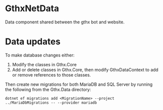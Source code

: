 # GthxNetData
Data component shared between the gthx bot and website.

# Data updates
To make database changes either:
1. Modify the classes in Gthx.Core
2. Add or delete classes in Gthx.Core, then modify GthxDataContext to 
add or remove references to those classes.

Then create new migrations for both MariaDB and SQL Server by running 
the following from the Gthx.Data directory:

```dotnet ef migrations add <MigrationName> --project ../SqlServerMigrations -- --provider sqlserver
dotnet ef migrations add <MigrationName> --project ../MariaDbMigrations -- --provider mariadb
```
